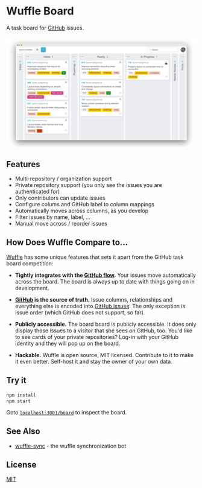 # Wuffle Board

A task board for [GitHub](https://github.com) issues.

![Wuffle Screenshot](./docs/screenshot.png)


## Features

* Multi-repository / organization support
* Private repository support (you only see the issues you are authenticated for)
* Only contributors can update issues
* Configure colums and GitHub label to column mappings
* Automatically moves across columns, as you develop
* Filter issues by name, label, ...
* Manual move across / reorder issues


## How Does Wuffle Compare to...

[Wuffle](https://github.com/nikku/wuffle) has some unique features that sets it apart from the GitHub task board competition:

* __Tightly integrates with the [GitHub flow](https://guides.github.com/introduction/flow/).__ Your issues move automatically across the board. The board is always up to date with things going on in development.

* __[GitHub](https://github.com) is the source of truth.__ Issue columns, relationships and everything else is encoded into  [GitHub issues](https://guides.github.com/features/issues/). The only exception is issue order (which GitHub does not support, so far).

* __Publicly accessible.__ The board board is publicly accessible. It does only display those issues to a visitor that she sees on GitHub, too. You'd like to see cards of your private repositories? Log-in with your GitHub identity and they will pop up on the board.

* __Hackable.__ Wuffle is open source, MIT licensed. Contribute to it to make it even better. Self-host it and stay the owner of your own data. 


## Try it

```
npm install
npm start
```

Goto [`localhost:3001/board`](http://localhost:3001/board) to inspect the board.


## See Also

* [wuffle-sync](https://github.com/nikku/wuffle-sync) - the wuffle synchronization bot


## License

[MIT](LICENSE)
